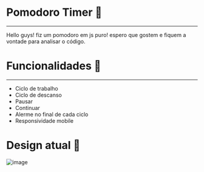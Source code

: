 # Pomodoro Timer 🖖
***
Hello guys! fiz um pomodoro em js puro! espero que gostem e fiquem a vontade para analisar o código.

# Funcionalidades 🖖
***
* Ciclo de trabalho
* Ciclo de descanso
* Pausar
* Continuar
* Alerme no final de cada ciclo
* Responsividade mobile

# Design atual 🖖
![image](https://user-images.githubusercontent.com/62820717/81520999-4f7a3d80-931c-11ea-81b0-3f910e5aa8a1.png)

